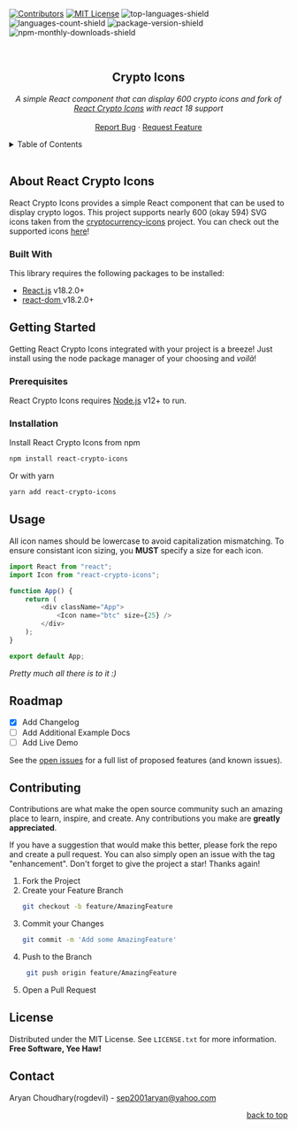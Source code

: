 <div id="top"></div>

<!-- PROJECT SHIELDS -->
[![Contributors][contributors-shield]][contributors-url]
[![MIT License][license-shield]][license-url]
![top-languages-shield]
![languages-count-shield]
![package-version-shield]
![npm-monthly-downloads-shield]

<!-- PROJECT LOGO -->
<br />
<div align="center">
  <!-- <a href="https://github.com/Shed-Enterprises/react-crypto-icons">
    <img src="images/logo.png" alt="Logo" width="80" height="80">
  </a> -->
  <h2 align="center">Crypto Icons</h2>
  <p align="center">
    <i>A simple React component that can display 600 crypto icons and fork of <a href="https://github.com/shed3/react-crypto-icons">React Crypto Icons</a> with react 18 support</i>
    <br />
    <br />
    <!-- <a href="https://github.com/rogdevil/crypto-icons">View Demo</a>
    · -->
    <a href="https://github.com/rogdevil/crypto-icons/issues">Report Bug</a>
    ·
    <a href="https://github.com/rogdevil/crypto-icons/issues?q=is%3Aopen+is%3Aissue+label%3Aenhancement">Request Feature</a>
  </p>
</div>

<!-- TABLE OF CONTENTS -->
<details>
  <summary>Table of Contents</summary>
  <ol>
    <li>
      <a href="#about-the-project">About React Crypto Icons</a>
      <ul>
        <li><a href="#built-with">Built With</a></li>
      </ul>
    </li>
    <li>
      <a href="#getting-started">Getting Started</a>
      <ul>
        <li><a href="#prerequisites">Prerequisites</a></li>
        <li><a href="#installation">Installation</a></li>
      </ul>
    </li>
    <li><a href="#usage">Usage</a></li>
    <li><a href="#roadmap">Roadmap</a></li>
    <li><a href="#contributing">Contributing</a></li>
    <li><a href="#license">License</a></li>
    <li><a href="#contact">Contact</a></li>
  </ol>
</details>
<br />

<!-- ABOUT THE PROJECT -->
## About React Crypto Icons

React Crypto Icons provides a simple React component that can be used to display crypto logos. This project supports nearly 600 (okay 594) SVG icons taken from the [cryptocurrency-icons][cryptocurrency-icons] project. You can check out the supported icons [here](http://cryptoicons.co/)!

### Built With
This library requires the following packages to be installed:

* [React.js][react] v18.2.0+
* [react-dom ][react-dom] v18.2.0+

<!-- GETTING STARTED -->
## Getting Started

Getting React Crypto Icons integrated with your project is a breeze! Just install using the node package manager of your choosing and _voilà_!

### Prerequisites

React Crypto Icons requires [Node.js][nodejs] v12+ to run.

### Installation


Install React Crypto Icons from npm

```sh
npm install react-crypto-icons
```

Or with yarn

```sh
yarn add react-crypto-icons
```

## Usage

All icon names should be lowercase to avoid capitalization mismatching. To ensure consistant icon sizing, you **MUST** specify a size for each icon.

```js
import React from "react";
import Icon from "react-crypto-icons";

function App() {
    return (
        <div className="App">
            <Icon name="btc" size={25} />
        </div>
    );
}

export default App;
```

_Pretty much all there is to it :)_

<!-- ROADMAP -->
## Roadmap

- [x] Add Changelog
- [ ] Add Additional Example Docs
- [ ] Add Live Demo

See the [open issues][github-issues] for a full list of proposed features (and known issues).

<!-- CONTRIBUTING -->
## Contributing

Contributions are what make the open source community such an amazing place to learn, inspire, and create. Any contributions you make are **greatly appreciated**.

If you have a suggestion that would make this better, please fork the repo and create a pull request. You can also simply open an issue with the tag "enhancement".
Don't forget to give the project a star! Thanks again!

1. Fork the Project
2. Create your Feature Branch
   ```sh
   git checkout -b feature/AmazingFeature
   ```
3. Commit your Changes 
    ```sh
    git commit -m 'Add some AmazingFeature'
    ```
4. Push to the Branch 
   ```sh
    git push origin feature/AmazingFeature
    ```
6. Open a Pull Request


<!-- LICENSE -->
## License

Distributed under the MIT License. See `LICENSE.txt` for more information.
**Free Software, Yee Haw!**

<!-- CONTACT -->
## Contact

Aryan Choudhary(rogdevil) - sep2001aryan@yahoo.com

<p align="right"><a href="#top">back to top</a></p>



<!-- Project URLS-->
[github-url]: https://github.com/Shed-Enterprises/react-crypto-icons
[github-issues]: https://github.com/Shed-Enterprises/react-crypto-icons/issues
[repo-path]: Shed-Enterprises/react-crypto-icons
[logo-path]: assets/img/logo

<!-- Built With -->
[nodejs]: https://nodejs.org/
[react]: https://www.npmjs.com/package/react
[react-dom]: https://www.npmjs.com/package/react-dom
[cryptocurrency-icons]: https://github.com/spothq/cryptocurrency-icons

<!-- License Badge -->
[license-shield]: https://img.shields.io/github/license/Shed-Enterprises/react-crypto-icons.svg?style=for-the-badge
[license-url]: https://github.com/Shed-Enterprises/react-crypto-icons/blob/main/LICENSE.txt

<!-- Version Badge -->
[package-version-shield]: https://img.shields.io/github/package-json/v/Shed-Enterprises/react-crypto-icons.svg?style=for-the-badge

<!-- Build Status Badge -->
[build-status-shield]: https://img.shields.io/travis/com/Shed-Enterprises/react-crypto-icons.svg?style=for-the-badge

<!-- Contributors Badge -->
[contributors-shield]: https://img.shields.io/github/contributors/Shed-Enterprises/react-crypto-icons.svg?style=for-the-badge
[contributors-url]: https://github.com/Shed-Enterprises/react-crypto-icons/graphs/contributors

<!-- Downloads Badge -->
[npm-monthly-downloads-shield]: https://img.shields.io/npm/dt/react-crypto-icons?style=for-the-badge
[npm-monthly-downloads-url]: https://www.npmjs.com/package/react-crypto-icons

<!-- Languages Badge-->
[top-languages-shield]: https://img.shields.io/github/languages/top/Shed-Enterprises/react-crypto-icons.svg?style=for-the-badge

[languages-count-shield]: https://img.shields.io/github/languages/count/Shed-Enterprises/react-crypto-icons.svg?style=for-the-badge
